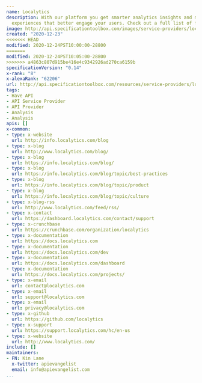 ```yaml
---
name: Localytics
description: With our platform you get smarter analytics insights and mobile app marketing
  experiences that better engage your users. Check out a full list of features!
image: http://api.specificationtoolbox.com/images/service-providers/localytics.jpg
created: "2020-12-23"
<<<<<<< HEAD
modified: 2020-12-24PST10:00:00-28800
=======
modified: 2020-12-24PST10:05:00-28800
>>>>>>> a4863c807d915be416e4c9342926ad270ca6159b
specificationVersion: "0.14"
x-rank: "8"
x-alexaRank: "62206"
url: http://api.specificationtoolbox.com/resources/service-providers/localytics/
tags:
- Have API
- API Service Provider
- API Provider
- Analysis
- Analysis
apis: []
x-common:
- type: x-website
  url: http://info.localytics.com/blog
- type: x-blog
  url: http://www.localytics.com/blog/
- type: x-blog
  url: https://info.localytics.com/blog/
- type: x-blog
  url: https://info.localytics.com/blog/topic/best-practices
- type: x-blog
  url: https://info.localytics.com/blog/topic/product
- type: x-blog
  url: https://info.localytics.com/blog/topic/culture
- type: x-blog-rss
  url: http://www.localytics.com/feed/rss/
- type: x-contact
  url: https://dashboard.localytics.com/contact/support
- type: x-crunchbase
  url: https://crunchbase.com/organization/localytics
- type: x-documentation
  url: https://docs.localytics.com
- type: x-documentation
  url: https://docs.localytics.com/dev
- type: x-documentation
  url: https://docs.localytics.com/dashboard
- type: x-documentation
  url: https://docs.localytics.com/projects/
- type: x-email
  url: contact@localytics.com
- type: x-email
  url: support@localytics.com
- type: x-email
  url: privacy@localytics.com
- type: x-github
  url: https://github.com/localytics
- type: x-support
  url: https://support.localytics.com/hc/en-us
- type: x-website
  url: http://www.localytics.com/
include: []
maintainers:
- FN: Kin Lane
  x-twitter: apievangelist
  email: info@apievangelist.com
...
```

